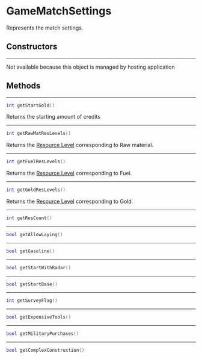 # GameMatchSettings

Represents the match settings. 

## Constructors

---
Not available because this object is managed by hosting application

## Methods

---
```lua
int getStartGold()
```
Returns the starting amount of credits

---
```lua
int getRawMatResLevels()
```
Returns the [Resource Level](Constants.md##Resource_Levels) corresponding to Raw material.

---
```lua
int getFuelResLevels()
```
Returns the [Resource Level](Constants.md##Resource_Levels) corresponding to Fuel.

---
```lua
int getGoldResLevels()
```
Returns the [Resource Level](Constants.md##Resource_Levels) corresponding to Gold.

---
```lua
int getResCount()
```

---
```lua
bool getAllowLaying()
```

---
```lua
bool getGasoline()
```

---
```lua
bool getStartWithRadar()
```

---
```lua
bool getStartBase()
```

---
```lua
int getSurveyFlag()
```

---
```lua
bool getExpensiveTools()
```

---
```lua
bool getMilitaryPurchases()
```

---
```lua
bool getComplexConstruction()
```
